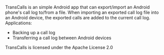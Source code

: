 TransCalls is an simple Android app that can export/import an Android phone's call log to/from a file.
When importing an exported call log file into an Android device, the exported calls are added to the current call log.
Applications:
- Backing up a call log
- Transferring a call log between Android devices

TransCalls is licensed under the Apache License 2.0